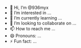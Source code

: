 - 👋 Hi, I’m @936myx
- 👀 I’m interested in ...
- 🌱 I’m currently learning ...
- 💞️ I’m looking to collaborate on ...
- 📫 How to reach me ...
- 😄 Pronouns: ...
- ⚡ Fun fact: ...

<!---
936myx/936myx is a ✨ special ✨ repository because its `README.md` (this file) appears on your GitHub profile.
You can click the Preview link to take a look at your changes.
--->
